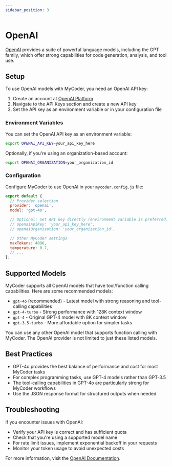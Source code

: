 ```yaml
---
sidebar_position: 3
---
```


# OpenAI

[OpenAI](https://openai.com/) provides a suite of powerful language models, including the GPT family, which offer strong capabilities for code generation, analysis, and tool use.

## Setup

To use OpenAI models with MyCoder, you need an OpenAI API key:

1. Create an account at [OpenAI Platform](https://platform.openai.com/)
2. Navigate to the API Keys section and create a new API key
3. Set the API key as an environment variable or in your configuration file

### Environment Variables

You can set the OpenAI API key as an environment variable:

```bash
export OPENAI_API_KEY=your_api_key_here
```

Optionally, if you're using an organization-based account:

```bash
export OPENAI_ORGANIZATION=your_organization_id
```

### Configuration

Configure MyCoder to use OpenAI in your `mycoder.config.js` file:

```javascript
export default {
  // Provider selection
  provider: 'openai',
  model: 'gpt-4o',

  // Optional: Set API key directly (environment variable is preferred)
  // openaiApiKey: 'your_api_key_here',
  // openaiOrganization: 'your_organization_id',

  // Other MyCoder settings
  maxTokens: 4096,
  temperature: 0.7,
  // ...
};
```

## Supported Models

MyCoder supports all OpenAI models that have tool/function calling capabilities. Here are some recommended models:

- `gpt-4o` (recommended) - Latest model with strong reasoning and tool-calling capabilities
- `gpt-4-turbo` - Strong performance with 128K context window
- `gpt-4` - Original GPT-4 model with 8K context window
- `gpt-3.5-turbo` - More affordable option for simpler tasks

You can use any other OpenAI model that supports function calling with MyCoder. The OpenAI provider is not limited to just these listed models.

## Best Practices

- GPT-4o provides the best balance of performance and cost for most MyCoder tasks
- For complex programming tasks, use GPT-4 models rather than GPT-3.5
- The tool-calling capabilities in GPT-4o are particularly strong for MyCoder workflows
- Use the JSON response format for structured outputs when needed

## Troubleshooting

If you encounter issues with OpenAI:

- Verify your API key is correct and has sufficient quota
- Check that you're using a supported model name
- For rate limit issues, implement exponential backoff in your requests
- Monitor your token usage to avoid unexpected costs

For more information, visit the [OpenAI Documentation](https://platform.openai.com/docs/).
